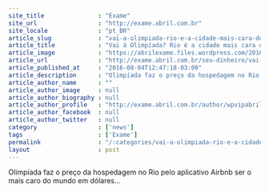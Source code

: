 ```yaml
---
site_title               : "Exame"
site_url                 : "http://exame.abril.com.br"
site_locale              : "pt_BR"
article_slug             : "vai-a-olimpiada-rio-e-a-cidade-mais-cara-do-mundo-no-airbnb"
article_title            : "Vai à Olimpíada? Rio é a cidade mais cara do mundo no Airbnb"
article_image            : "https://abrilexame.files.wordpress.com/2016/09/size_960_16_9_airbnb10.jpg?quality=70&strip=all&w=960"
article_url              : "http://exame.abril.com.br/seu-dinheiro/vai-a-olimpiada-rio-e-a-cidade-mais-cara-do-mundo-no-airbnb/"
article_published_at     : "2016-08-04T12:47:18-03:00"
article_description      : "Olimpíada faz o preço da hospedagem no Rio pelo aplicativo Airbnb ser o mais caro do mundo em dólares..."
article_author_name      : ""
article_author_image     : null
article_author_biography : null
article_author_profile   : "http://exame.abril.com.br/author/wpvipabril/"
article_author_facebook  : null
article_author_twitter   : null
category                 : ['news']
tags                     : ['Exame']
permalink                : "/:categories/vai-a-olimpiada-rio-e-a-cidade-mais-cara-do-mundo-no-airbnb/"
layout                   : post
---
```


Olimpíada faz o preço da hospedagem no Rio pelo aplicativo Airbnb ser o mais caro do mundo em dólares...
